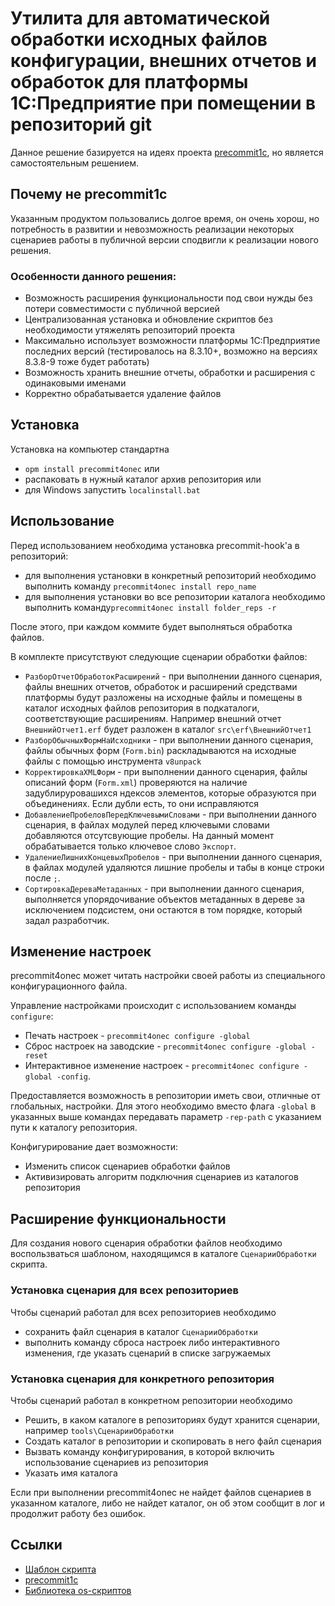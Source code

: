 # Утилита для автоматической обработки исходных файлов конфигурации, внешних отчетов и обработок для платформы 1С:Предприятие при помещении в репозиторий git

Данное решение базируется на идеях проекта [precommit1c](https://github.com/xDrivenDevelopment/precommit1c/releases), но является самостоятельным решением.

## Почему не precommit1c

Указанным продуктом пользовались долгое время, он очень хорош, но потребность в развитии и невозможность реализации некоторых сценариев работы в публичной версии сподвигли к реализации нового решения.

### Особенности данного решения:

- Возможность расширения функциональности под свои нужды без потери совместимости с публичной версией
- Централизованная установка и обновление скриптов без необходимости утяжелять репозиторий проекта
- Максимально использует возможности платформы 1С:Предприятие последних версий (тестировалось на 8.3.10+, возможно на версиях 8.3.8-9 тоже будет работать)
- Возможность хранить внешние отчеты, обработки и расширения с одинаковыми именами
- Корректно обрабатывается удаление файлов

## Установка

Установка на компьютер стандартна

- `opm install precommit4onec` или
- распаковать в нужный каталог архив репозитория или
- для Windows запустить `localinstall.bat`

## Использование

Перед использованием необходима установка precommit-hook'а в репозиторий:

- для выполнения установки в конкретный репозиторий необходимо выполнить команду `precommit4onec install repo_name`
- для выполнения установки во все репозитории каталога необходимо выполнить команду`precommit4onec install folder_reps -r`

После этого, при каждом коммите будет выполняться обработка файлов.

В комплекте присутствуют следующие сценарии обработки файлов:

- `РазборОтчетОбработокРасширений` - при выполнении данного сценария, файлы внешних отчетов, обработок и расширений средствами платформы будут разложены на исходные файлы и помещены в каталог исходных файлов репозитория в подкаталоги, соответствующие расширениям. Например внешний отчет `ВнешнийОтчет1.erf` будет разложен в каталог `src\erf\ВнешнийОтчет1`
- `РазборОбычныхФормНаИсходники` - при выполнении данного сценария, файлы обычных форм (`Form.bin`) раскладываются на исходные файлы с помощью инструмента `v8unpack`
- `КорректировкаXMLФорм` - при выполнении данного сценария, файлы описаний форм (`Form.xml`) проверяются на наличие задублируровашихся ндексов элементов, которые образуются при объединениях. Если дубли есть, то они исправляются
- `ДобавлениеПробеловПередКлючевымиСловами` - при выполнении данного сценария, в файлах модулей перед ключевыми словами добавляются отсутсвующие пробелы. На данный момент обрабатывается только ключевое слово `Экспорт`.
- `УдалениеЛишнихКонцевыхПробелов` - при выполнении данного сценария, в файлах модулей удаляются лишние пробелы и табы в конце строки после `;`.
- `СортировкаДереваМетаданных` - при выполнении данного сценария, выполняется упорядочивание объектов метаданных в дереве за исключением подсистем, они остаются в том порядке, который задал разработчик.

## Изменение настроек

precommit4onec может читать настройки своей работы из специального конфигурационного файла.

Управление настройками происходит с использованием команды `configure`:

- Печать настроек - `precommit4onec configure -global`
- Сброс настроек на заводские - `precommit4onec configure -global -reset`
- Интерактивное изменение настроек - `precommit4onec configure -global -config`.

Предоставляется возможность в репозитории иметь свои, отличные от глобальных, настройки. Для этого необходимо вместо флага `-global` в указанных выше командах передавать параметр `-rep-path` с указанием пути к каталогу репозитория.

Конфигурирование дает возможности:

- Изменить список сценариев обработки файлов
- Активизировать алгоритм подключния сценариев из каталогов репозитория

## Расширение функциональности

Для создания нового сценария обработки файлов необходимо воспользваться шаблоном, находящимся в каталоге `СценарииОбработки` скрипта.

### Установка сценария для всех репозиториев

Чтобы сценарий работал для всех репозиториев необходимо

- сохранить файл сценария в каталог `СценарииОбработки`
- выполнить команду сброса настроек либо интерактивного изменения, где указать сценарий в списке загружаемых

### Установка сценария для конкретного репозитория

Чтобы сценарий работал в конкретном репозитории необходимо

- Решить, в каком каталоге в репозиториях будут хранится сценарии, например `tools\СценарииОбработки`
- Создать каталог в репозитории и скопировать в него файл сценария
- Вызвать команду конфигурирования, в которой включить использование сценариев из репозитория
- Указать имя каталога

Если при выполнении precommit4onec не найдет файлов сценариев в указанном каталоге, либо не найдет каталог, он об этом сообщит в лог и продолжит работу без ошибок.

## Ссылки

- [Шаблон скрипта](https://github.com/oscript-library/oscript-app-template)
- [precommit1c](https://github.com/xDrivenDevelopment/precommit1c/releases)
- [Библиотека os-скриптов](https://github.com/oscript-library)
